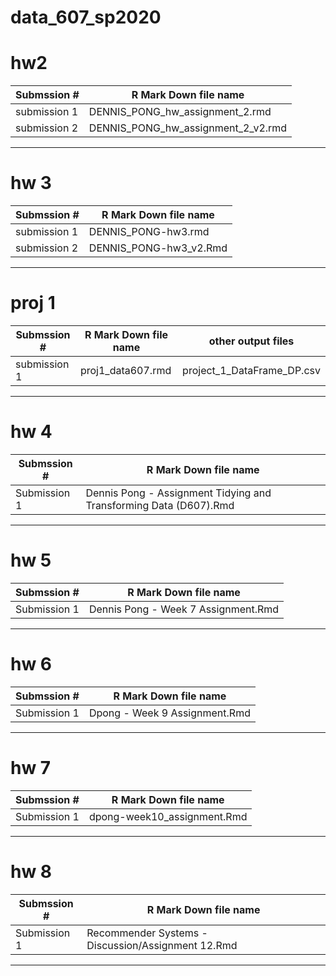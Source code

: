 # data_607_sp2020

# hw2
Submssion # | R Mark Down file name
------------| --------------------------------------
submission 1| DENNIS_PONG_hw_assignment_2.rmd    
submission 2| DENNIS_PONG_hw_assignment_2_v2.rmd 
---------------------------------------------------


# hw 3
Submssion # | R Mark Down file name
------------| --------------------------------------
submission 1| DENNIS_PONG-hw3.rmd
submission 2| DENNIS_PONG-hw3_v2.Rmd
----------------------------------------------------


# proj 1

Submssion #  | R Mark Down file name | other output files 
------------ | -------------------------------------- |--------------------------------------
submission 1| proj1_data607.rmd|project_1_DataFrame_DP.csv|
----------------------------------------------------


# hw 4
Submssion # | R Mark Down file name
------------| --------------------------------------
Submission 1| Dennis Pong - Assignment Tidying and Transforming Data (D607).Rmd
----------------------------------------------------



# hw 5
Submssion # | R Mark Down file name
------------| --------------------------------------
Submission 1| Dennis Pong - Week 7 Assignment.Rmd
----------------------------------------------------


# hw 6
Submssion # | R Mark Down file name
------------| --------------------------------------
Submission 1| Dpong - Week 9 Assignment.Rmd
----------------------------------------------------

# hw 7 
Submssion # | R Mark Down file name
------------| --------------------------------------
Submission 1| dpong-week10_assignment.Rmd
----------------------------------------------------

# hw 8
Submssion # | R Mark Down file name
------------| --------------------------------------
Submission 1| Recommender Systems - Discussion/Assignment 12.Rmd
----------------------------------------------------
